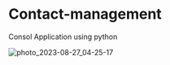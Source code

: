 # Contact-management
Consol Application using python

![photo_2023-08-27_04-25-17](https://github.com/Hamza-ALsaqaf/Contact-management/assets/91475681/b7a480fc-03a7-414c-a355-cf332a73e5aa)
